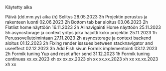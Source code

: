 Käytetty aika

Päivä (dd.mm.yy)    aika (h)        Selitys
28.05.2023          3h              Projektin perustus ja rakenteen luonti 
02.06.2023            2h              Bottom tab bar aloitus
03.06.2023            2h              Flatlist home näyttöön
16.11.2023          2h              Alinavigainti Home näyttöön 
25.11.2023          5h              asyncstorage ja context yritys joka hajoitti koko projektin
25.11.2023          1h              Perussovellutoimintaan
27.11.2023          2h              asyncstorage ja context backend aloitus
01.12.2023          2h              Fixing render isssues between stacknavigator and useeffect 
02.12.2023          3h              Add Fish sivun Formik implementointi
03.12.2023          2h              Formik tuning Yup and reset after send
31.12.2023          1h              Formik tuning continues
xx.xx.2023          xh              xx
xx.xx.2023          xh              xx
xx.xx.2023          xh              xx
xx.xx.2023          xh              xx
